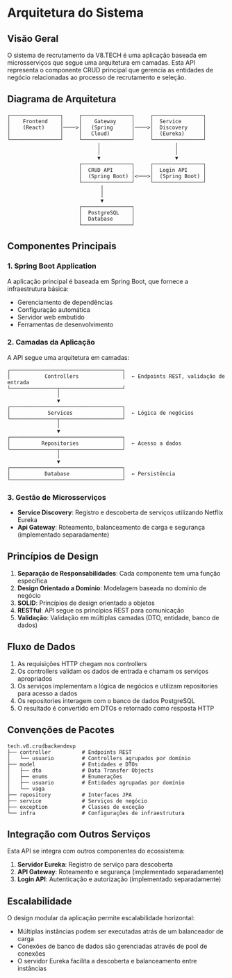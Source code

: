 # Arquitetura do Sistema

## Visão Geral

O sistema de recrutamento da V8.TECH é uma aplicação baseada em microsserviços que segue uma arquitetura em camadas. Esta API representa o componente CRUD principal que gerencia as entidades de negócio relacionadas ao processo de recrutamento e seleção.

## Diagrama de Arquitetura

```
┌────────────────┐     ┌────────────────┐     ┌────────────────┐
│    Frontend    │     │    Gateway     │     │  Service       │
│    (React)     │────>│   (Spring      │────>│  Discovery     │
│                │     │   Cloud)       │     │  (Eureka)      │
└────────────────┘     └────────────────┘     └────────────────┘
                             │                        │
                             │                        │
                             ▼                        ▼
                       ┌────────────────┐     ┌────────────────┐
                       │  CRUD API      │     │  Login API     │
                       │  (Spring Boot) │<───>│  (Spring Boot) │
                       └────────────────┘     └────────────────┘
                              │
                              │
                              ▼
                       ┌────────────────┐
                       │  PostgreSQL    │
                       │  Database      │
                       └────────────────┘
```

## Componentes Principais

### 1. Spring Boot Application

A aplicação principal é baseada em Spring Boot, que fornece a infraestrutura básica:
- Gerenciamento de dependências
- Configuração automática
- Servidor web embutido
- Ferramentas de desenvolvimento

### 2. Camadas da Aplicação

A API segue uma arquitetura em camadas:

```
┌────────────────────────────────────┐
│           Controllers              │  ← Endpoints REST, validação de entrada
└───────────────┬────────────────────┘
                │
                ▼
┌────────────────────────────────────┐
│            Services                │  ← Lógica de negócios
└───────────────┬────────────────────┘
                │
                ▼
┌────────────────────────────────────┐
│          Repositories              │  ← Acesso a dados
└───────────────┬────────────────────┘
                │
                ▼
┌────────────────────────────────────┐
│           Database                 │  ← Persistência
└────────────────────────────────────┘
```

### 3. Gestão de Microsserviços

- **Service Discovery**: Registro e descoberta de serviços utilizando Netflix Eureka
- **Api Gateway**: Roteamento, balanceamento de carga e segurança (implementado separadamente)

## Princípios de Design

1. **Separação de Responsabilidades**: Cada componente tem uma função específica
2. **Design Orientado a Domínio**: Modelagem baseada no domínio de negócio
3. **SOLID**: Princípios de design orientado a objetos
4. **RESTful**: API segue os princípios REST para comunicação
5. **Validação**: Validação em múltiplas camadas (DTO, entidade, banco de dados)

## Fluxo de Dados

1. As requisições HTTP chegam nos controllers
2. Os controllers validam os dados de entrada e chamam os serviços apropriados
3. Os serviços implementam a lógica de negócios e utilizam repositories para acesso a dados
4. Os repositories interagem com o banco de dados PostgreSQL
5. O resultado é convertido em DTOs e retornado como resposta HTTP

## Convenções de Pacotes

```
tech.v8.crudbackendmvp
├── controller          # Endpoints REST
│   └── usuario         # Controllers agrupados por domínio
├── model               # Entidades e DTOs
│   ├── dto             # Data Transfer Objects
│   ├── enums           # Enumerações
│   ├── usuario         # Entidades agrupadas por domínio
│   └── vaga
├── repository          # Interfaces JPA
├── service             # Serviços de negócio
├── exception           # Classes de exceção
└── infra               # Configurações de infraestrutura
```

## Integração com Outros Serviços

Esta API se integra com outros componentes do ecossistema:

1. **Servidor Eureka**: Registro de serviço para descoberta
2. **API Gateway**: Roteamento e segurança (implementado separadamente)
3. **Login API**: Autenticação e autorização (implementado separadamente)

## Escalabilidade

O design modular da aplicação permite escalabilidade horizontal:
- Múltiplas instâncias podem ser executadas atrás de um balanceador de carga
- Conexões de banco de dados são gerenciadas através de pool de conexões
- O servidor Eureka facilita a descoberta e balanceamento entre instâncias